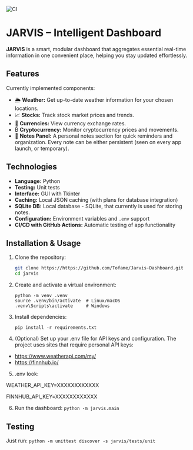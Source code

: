 ![CI](https://github.com/Tofame/Jarvis-Dashboard/actions/workflows/ci.yml/badge.svg)

# JARVIS – Intelligent Dashboard

**JARVIS** is a smart, modular dashboard that aggregates essential real-time information in one convenient place, helping you stay updated effortlessly.

## Features

Currently implemented components:
- 🌦️ **Weather:** Get up-to-date weather information for your chosen locations.
- 📈 **Stocks:** Track stock market prices and trends.
- 💱 **Currencies:** View currency exchange rates.
- ₿ **Cryptocurrency:** Monitor cryptocurrency prices and movements.
- 📝 **Notes Panel:** A personal notes section for quick reminders and organization. Every note can be either persistent (seen on every app launch, or temporary).

## Technologies

- **Language:** Python  
- **Testing:** Unit tests
- **Interface:** GUI with Tkinter
- **Caching:** Local JSON caching (with plans for database integration)
- **SQLite DB:** Local database - SQLite, that currently is used for storing notes.
- **Configuration:** Environment variables and `.env` support
- **CI/CD with GitHub Actions:** Automatic testing of app functionality 

## Installation & Usage

1. Clone the repository:  
   ```bash
   git clone https://https://github.com/Tofame/Jarvis-Dashboard.git
   cd jarvis
   ```
2. Create and activate a virtual environment:
   ```
   python -m venv .venv
   source .venv/bin/activate  # Linux/macOS  
   .venv\Scripts\activate     # Windows
   ```
3. Install dependencies:
   ```
   pip install -r requirements.txt
   ```
4. (Optional) Set up your .env file for API keys and configuration.
The project uses sites that require personal API keys:
- https://www.weatherapi.com/my/
- https://finnhub.io/

5. .env look:

WEATHER_API_KEY=XXXXXXXXXXXX

FINNHUB_API_KEY=XXXXXXXXXXXX

6. Run the dashboard:
```python -m jarvis.main```

## Testing
Just run:
```python -m unittest discover -s jarvis/tests/unit```

